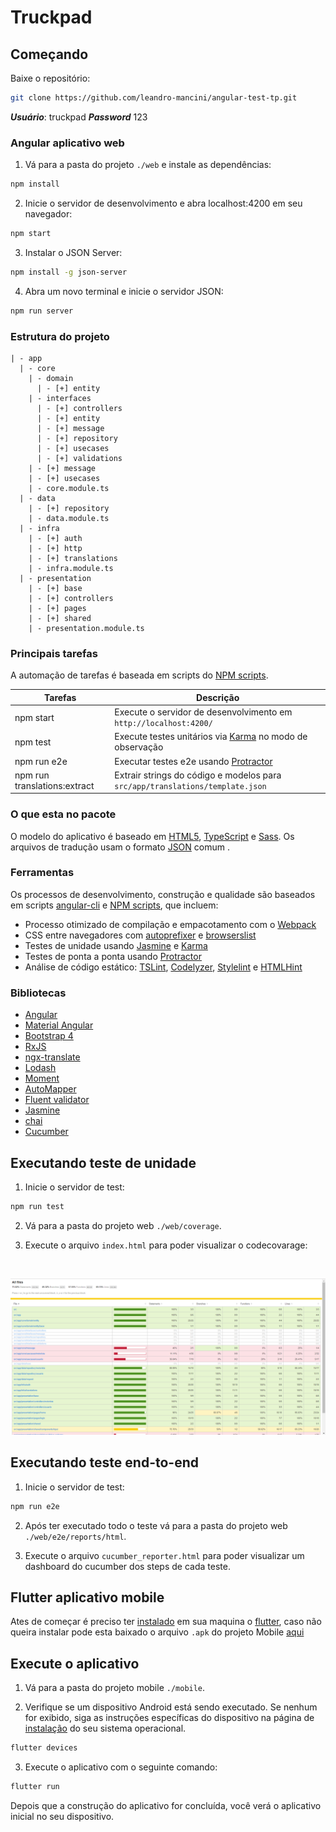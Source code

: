 # Truckpad

## Começando

Baixe o repositório:

```bash
git clone https://github.com/leandro-mancini/angular-test-tp.git
```

***Usuário***: truckpad
***Password*** 123

### Angular aplicativo web

1. Vá para a pasta do projeto `./web` e instale as dependências:

```bash
npm install
```

2. Inicie o servidor de desenvolvimento e abra localhost:4200 em seu navegador:

```bash
npm start
```

3. Instalar o JSON Server:

```bash
npm install -g json-server
```

4. Abra um novo terminal e inicie o servidor JSON:

```bash
npm run server
```

### Estrutura do projeto

````
| - app
  | - core
    | - domain
      | - [+] entity
    | - interfaces
      | - [+] controllers
      | - [+] entity
      | - [+] message
      | - [+] repository
      | - [+] usecases
      | - [+] validations
    | - [+] message
    | - [+] usecases
    | - core.module.ts
  | - data
    | - [+] repository
    | - data.module.ts
  | - infra
    | - [+] auth
    | - [+] http
    | - [+] translations
    | - infra.module.ts
  | - presentation
    | - [+] base
    | - [+] controllers
    | - [+] pages
    | - [+] shared
    | - presentation.module.ts
````

### Principais tarefas

A automação de tarefas é baseada em scripts do [NPM scripts](https://docs.npmjs.com/misc/scripts).

Tarefas                       | Descrição
------------------------------|---------------------------------------------------------------------------------------
npm start                     | Execute o servidor de desenvolvimento em `http://localhost:4200/`
npm test                      | Execute testes unitários via [Karma](https://karma-runner.github.io) no modo de observação
npm run e2e                   | Executar testes e2e usando [Protractor](http://www.protractortest.org)
npm run translations:extract  | Extrair strings do código e modelos para `src/app/translations/template.json`

### O que esta no pacote

O modelo do aplicativo é baseado em [HTML5](http://whatwg.org/html), [TypeScript](http://www.typescriptlang.org) e [Sass](http://sass-lang.com). 
Os arquivos de tradução usam o formato [JSON](http://www.json.org) comum .

### Ferramentas

Os processos de desenvolvimento, construção e qualidade são baseados em scripts [angular-cli](https://github.com/angular/angular-cli) e [NPM scripts](https://docs.npmjs.com/misc/scripts), que incluem:

- Processo otimizado de compilação e empacotamento com o [Webpack](https://webpack.github.io)
- CSS entre navegadores com [autoprefixer](https://github.com/postcss/autoprefixer) e [browserslist](https://github.com/ai/browserslist)
- Testes de unidade usando [Jasmine](http://jasmine.github.io) e [Karma](https://karma-runner.github.io)
- Testes de ponta a ponta usando [Protractor](https://github.com/angular/protractor)
- Análise de código estático: [TSLint](https://github.com/palantir/tslint), [Codelyzer](https://github.com/mgechev/codelyzer), [Stylelint](http://stylelint.io) e [HTMLHint](http://htmlhint.com/)

### Bibliotecas

- [Angular](https://angular.io)
- [Material Angular](https://material.angular.io)
- [Bootstrap 4](https://getbootstrap.com)
- [RxJS](http://reactivex.io/rxjs)
- [ngx-translate](https://github.com/ngx-translate/core)
- [Lodash](https://lodash.com)
- [Moment](https://momentjs.com)
- [AutoMapper](https://github.com/loedeman/AutoMapper)
- [Fluent validator](https://github.com/markusbohl/fluent-ts-validator)
- [Jasmine](https://jasmine.github.io)
- [chai](https://www.chaijs.com)
- [Cucumber](https://cucumber.io)

## Executando teste de unidade

1. Inicie o servidor de test:

```bash
npm run test
```

2. Vá para a pasta do projeto web `./web/coverage`.

3. Execute o arquivo `index.html` para poder visualizar o codecovarage:

<br>

![N|Solid](print-test.png)

## Executando teste end-to-end

1. Inicie o servidor de test:

```bash
npm run e2e
```

2. Após ter executado todo o teste vá para a pasta do projeto web `./web/e2e/reports/html`.

3. Execute o arquivo `cucumber_reporter.html` para poder visualizar um dashboard do cucumber dos steps de cada teste.

## Flutter aplicativo mobile

Ates de começar é preciso ter [instalado](https://flutter.dev/docs/get-started/install) em sua maquina o [flutter](https://flutter.dev), caso não queira instalar pode esta baixado o arquivo `.apk` do projeto Mobile [aqui](app-truckpad.apk)

## Execute o aplicativo

1. Vá para a pasta do projeto mobile `./mobile`.

2. Verifique se um dispositivo Android está sendo executado. Se nenhum for exibido, siga as instruções específicas do dispositivo na página de [instalação](https://flutter.dev/docs/get-started/install) do seu sistema operacional.

```bash
flutter devices
```

3. Execute o aplicativo com o seguinte comando:

```bash
flutter run
```

Depois que a construção do aplicativo for concluída, você verá o aplicativo inicial no seu dispositivo.
